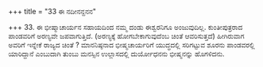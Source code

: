+++
title = "33 ಈ ನದೀನನ್ದನನ"

+++
33. ಈ ಭೀಷ್ಮಾಚಾರ್ಯನ ಸಹಾಯದಿಂದ ನಮ್ಮ ದಂಡು ಈಶ್ವರನಿಗೂ ಅಂಜುವುದಿಲ್ಲ. ಕುಂತೀಪುತ್ರರಾದ ಪಾಂಡವರಿಗೆ ಅರಣ್ಯವೇ ಜಪವಾಗುತ್ತಿದೆ. (ಅರಣ್ಯಕ್ಕೆ ಹೋಗಬೇಕಾಗುವುದೆಂಬ ಚಿಂತೆ ಆವರಿಸುತ್ತದೆ) ಹೀಗಿರುವಾಗ ಅವರಿಗೆ ಇನ್ನೇಕೆ ರಾಜ್ಯದ ಚಿಂತೆ ? ಮಾನನಿಷ್ಠನಾದ ಭೀಷ್ಮಚಾರ್ಯರಿಗೆ ಯುದ್ಧದಲ್ಲಿ ಸರಿಗಟ್ಟುವ ಶೂರನು ಪಾಂಡವರಲ್ಲಿ ಯಾರಿದ್ದಾನೆ ಎಂಬುದಾಗಿ ತುಂಬು ಮನಸ್ಸಿನ ಉಲ್ಲಾಸದಲ್ಲಿ ದುರ್ಯೋಧನನು ಭೀಷ್ಮನನ್ನು ಹೊಗಳಿದನು.